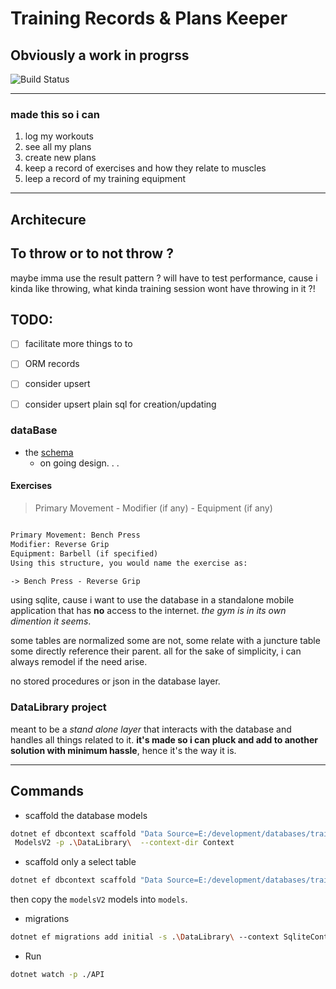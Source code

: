# Training Records & Plans Keeper
## Obviously a work in progrss

![Build Status](https://github.com/CanaanGM/TrainingDB_Tracker_BE/actions/workflows/dotnet.yml/badge.svg)



---
### made this so i can
1. log my workouts
1. see all my plans 
1. create new plans
1. keep a record of exercises and how they relate to muscles
1. leep a record of my training equipment


---

## Architecure

## To throw or to not throw ?
maybe imma use the result pattern ? will have to test performance, cause i kinda like throwing, what kinda training session wont have throwing in it ?! 

## TODO: 
- [ ] facilitate more things to to
- [ ] ORM records
- [ ] consider upsert
- [ ] consider upsert plain sql for creation/updating


### dataBase

- the [schema](https://dbdiagram.io/d/workout-tracker-65bf3a4dac844320ae64ab02) 
  - on going design. . .

#### Exercises

> Primary Movement - Modifier (if any) - Equipment (if any) 
> 
```txt

Primary Movement: Bench Press
Modifier: Reverse Grip
Equipment: Barbell (if specified)
Using this structure, you would name the exercise as:

-> Bench Press - Reverse Grip
```

using sqlite, cause i want to use the database in a standalone mobile application that has **no** access to the internet. _the gym is in its own dimention it seems_.

some tables are normalized some are not, some relate with a juncture table some directly reference their parent. all for the sake of simplicity, i can always remodel if the need arise.

no stored procedures or json in the database layer. 

### DataLibrary project

meant to be a _stand alone layer_ that interacts with the database and handles all things related to it. **it's made so i can pluck and add to another solution with minimum hassle**, hence it's the way it is.

---

## Commands

- scaffold the database models

```bash
dotnet ef dbcontext scaffold "Data Source=E:/development/databases/training_log_v2.db" Microsoft.EntityFrameworkCore.Sqlite --output-dir
 ModelsV2 -p .\DataLibrary\  --context-dir Context
```

- scaffold only a select table

```powershell
dotnet ef dbcontext scaffold "Data Source=E:/development/databases/training_log_v2.db" Microsoft.EntityFrameworkCore.Sqlite --output-dir ModelsV2 -p .\DataLibrary\  --context-dir Context -t measurements
```

then copy the `modelsV2` models into `models`.

- migrations

```bash
dotnet ef migrations add initial -s .\DataLibrary\ --context SqliteContext
```

- Run

```bash
dotnet watch -p ./API
```
